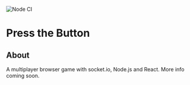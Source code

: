 ![Node CI](https://github.com/joonaspartanen/press-the-button/workflows/Node%20CI/badge.svg)

# Press the Button

## About

A multiplayer browser game with socket.io, Node.js and React. More info coming soon.
